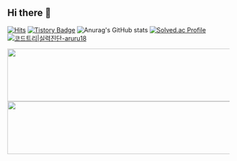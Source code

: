 ## Hi there 👋

<!--
**Ukj0ng/Ukj0ng** is a ✨ _special_ ✨ repository because its `README.md` (this file) appears on your GitHub profile.

Here are some ideas to get you started:

- 🔭 I’m currently working on ...
- 🌱 I’m currently learning ...
- 👯 I’m looking to collaborate on ...
- 🤔 I’m looking for help with ...
- 💬 Ask me about ...
- 📫 How to reach me: ...
- 😄 Pronouns: ...
- ⚡ Fun fact: ...
-->
[![Hits](https://hits.seeyoufarm.com/api/count/incr/badge.svg?url=https%3A%2F%2Fgithub.com%2Fukj0ng%2Fhit-counter&count_bg=%2379C83D&title_bg=%23555555&icon=&icon_color=%23E7E7E7&title=hits&edge_flat=false)](https://hits.seeyoufarm.com)
[![Tistory Badge](https://img.shields.io/badge/Tech%20Blog-555263?style=flat&logoColor=white)]("https://ukj0ng.tistory.com/)
![Anurag's GitHub stats](https://github-readme-stats.vercel.app/api?username=Ukj0ng&show_icons=true&theme=radical)
[![Solved.ac Profile](http://mazassumnida.wtf/api/v2/generate_badge?boj=aruru18)](https://solved.ac/aruru18/)
[![코드트리|실력진단-aruru18](https://banner.codetree.ai/v1/banner/aruru18)](https://www.codetree.ai/profiles/aruru18)

<a href="https://www.gitanimals.org/en_US?utm_medium=image&utm_source=Ukj0ng&utm_content=line">
  <img
    src="https://render.gitanimals.org/lines/Ukj0ng?pet-id=687913987591719046"
    width="600"
    height="120"
  />
</a>


<a href="https://www.gitanimals.org/en_US?utm_medium=image&utm_source=Ukj0ng&utm_content=line">
  <img
    src="https://render.gitanimals.org/lines/Ukj0ng?pet-id=687913988707411991"
    width="600"
    height="120"
  />
</a>
